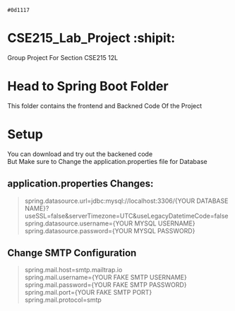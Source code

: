 `#0d1117`
# CSE215_Lab_Project :shipit:
Group Project For Section CSE215 12L

# Head to Spring Boot Folder
This folder contains the frontend and Backned Code Of the Project

# Setup
You can download and try out the backened code  
But Make sure to Change the application.properties file for Database  

## application.properties Changes:
> spring.datasource.url=jdbc:mysql://localhost:3306/{YOUR DATABASE NAME}?useSSL=false&serverTimezone=UTC&useLegacyDatetimeCode=false  
> spring.datasource.username={YOUR MYSQL USERNAME}  
> spring.datasource.password={YOUR MYSQL PASSWORD}  

## Change SMTP Configuration  
> spring.mail.host=smtp.mailtrap.io  
> spring.mail.username={YOUR FAKE SMTP USERNAME}  
> spring.mail.password={YOUR FAKE SMTP PASSWORD}  
> spring.mail.port={YOUR FAKE SMTP PORT}  
> spring.mail.protocol=smtp  

